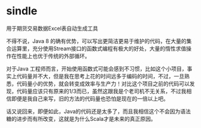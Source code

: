 # sindle
用于期货交易数据Excel表自动生成工具

不得不说，Java 8 的确有优势，可以写出更简洁更易于维护的代码，在大量的集合运算里，充分使用Stream接口的函数式编程有极大的好处，大量的惰性求值操作在性能上也优于传统的外部循环。

对于Java 工程师而言，开始使用函数式可能会感到不习惯，比如这个小项目，事实上代码量并不大，但是我在思考上花的时间远多于编码的时间，不过，一旦熟悉，代码量小的优势，就会转变成效率与生产力！对比这个项目之前的代码可以发现，代码量应该只有原来的1/3而已，虽然这跟我是个老司机不无关系，不过我相信即便是我自己来写，旧的方法的代码量也恐怕是现在的一倍以上吧。

话又说回来，即便如此，Java的代码还是太多了，而且我相信这个不会因为语法糖的进步而有所改变，这就是为什么Scala才是未来的真正原因。
